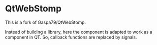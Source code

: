 # QtWebStomp
This is a fork of Gaspa79/QtWebStomp.

Instead of building a library, here the component is adapted to work as a component in QT.
So, callback functions are replaced by signals.
